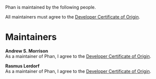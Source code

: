 Phan is maintained by the following people.

All maintainers must agree to the [Developer Certificate of Origin](https://github.com/etsy/phan/blob/38bf1fd15e39bc668084accb8caab21f09ff75ba/DCO.txt).

# Maintainers

**Andrew S. Morrison**<br />
As a maintainer of Phan, I agree to the [Developer Certificate of Origin](https://github.com/etsy/phan/blob/38bf1fd15e39bc668084accb8caab21f09ff75ba/DCO.txt).

**Rasmus Lerdorf**<br />
As a maintainer of Phan, I agree to the [Developer Certificate of Origin](https://github.com/etsy/phan/blob/38bf1fd15e39bc668084accb8caab21f09ff75ba/DCO.txt).

